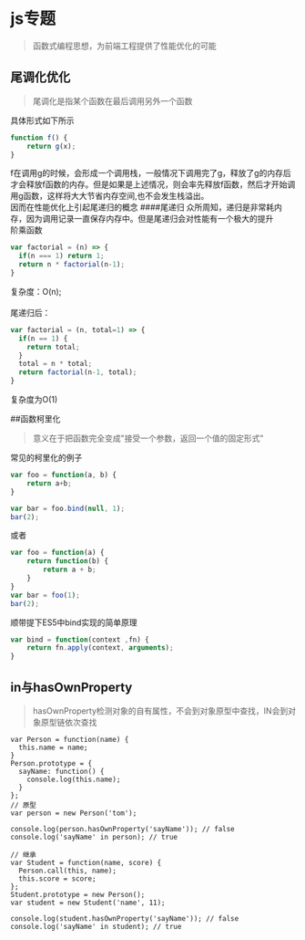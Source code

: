 # js专题

> 函数式编程思想，为前端工程提供了性能优化的可能

## 尾调化优化

> 尾调化是指某个函数在最后调用另外一个函数

具体形式如下所示

``` javascript 
function f() {
	return g(x);
}

```

f在调用g的时候，会形成一个调用栈，一般情况下调用完了g，释放了g的内存后才会释放f函数的内存。但是如果是上述情况，则会率先释放f函数，然后才开始调用g函数，这样将大大节省内存空间,也不会发生栈溢出。<br/>
因而在性能优化上引起尾递归的概念
####尾递归
众所周知，递归是非常耗内存，因为调用记录一直保存内存中。但是尾递归会对性能有一个极大的提升<br/>
阶乘函数

``` javascript
var factorial = (n) => {
  if(n === 1) return 1;
  return n * factorial(n-1);
}
```
复杂度：O(n);<br/><br/>
尾递归后：

```javascript
var factorial = (n, total=1) => {
  if(n == 1) {
    return total;
  }
  total = n * total;
  return factorial(n-1, total);
}
```
复杂度为O(1)


##函数柯里化
>意义在于把函数完全变成"接受一个参数，返回一个值的固定形式"

常见的柯里化的例子

```javascript
var foo = function(a, b) {
	return a+b;
}

var bar = foo.bind(null, 1);
bar(2);
```
或者

```javascript
var foo = function(a) {
	return function(b) {
		return a + b;
	}
}
var bar = foo(1);
bar(2);
```
顺带提下ES5中bind实现的简单原理

```javascript
var bind = function(context ,fn) {
	return fn.apply(context, arguments);
}
```

## in与hasOwnProperty

> hasOwnProperty检测对象的自有属性，不会到对象原型中查找，IN会到对象原型链依次查找

```
var Person = function(name) {
  this.name = name;
}
Person.prototype = {
  sayName: function() {
    console.log(this.name);
  }
};
// 原型
var person = new Person('tom');

console.log(person.hasOwnProperty('sayName')); // false
console.log('sayName' in person); // true

// 继承
var Student = function(name, score) {
  Person.call(this, name);
  this.score = score;
};
Student.prototype = new Person();
var student = new Student('name', 11);

console.log(student.hasOwnProperty('sayName')); // false
console.log('sayName' in student); // true
```